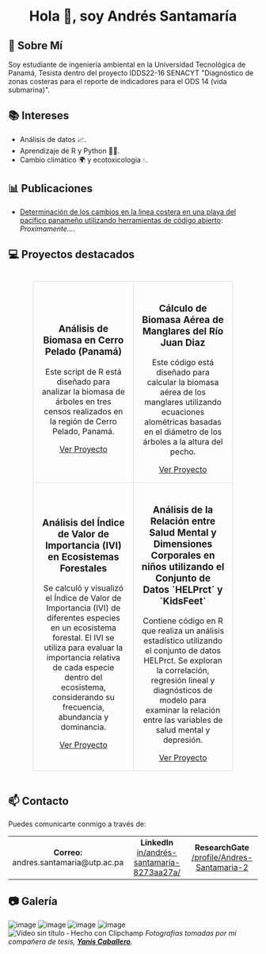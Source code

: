 <div align="center">
  <h1> Hola 👋, soy Andrés Santamaría </h1>
  <ul>
</div>

## 🌱 Sobre Mí
Soy estudiante de ingeniería ambiental en la Universidad Tecnológica de Panamá, Tesista dentro del proyecto IDDS22-16 SENACYT "Diagnóstico de zonas costeras para el reporte de indicadores para el ODS 14 (vida submarina)".

## 📚 Intereses
- Análisis de datos 📈.
- Aprendizaje de R y Python 👨‍💻.
- Cambio climático 🌍 y ecotoxicologia 💧.

## 📊 Publicaciones
- [Determinación de los cambios en la linea costera en una playa del pacífico panameño utilizando herramientas de código abierto](https://github.com/AndresRogelio/ODSAS): *Proximamente...*.

## 💻 Proyectos destacados

<div style="display: flex; justify-content: center;">
  <table style="border-collapse: collapse; width: 80%; text-align: center;">
    <tr>
      <td style="border: 1px solid #ddd; padding: 16px;">
        <div style="text-align: center;">
          <h3>Análisis de Biomasa en Cerro Pelado (Panamá)</h3>
          <p>Este script de R está diseñado para analizar la biomasa de árboles en tres censos realizados en la región de Cerro Pelado, Panamá.</p>
          <a href="https://github.com/AndresRogelio/biomasapelado">Ver Proyecto</a>
        </div>
      </td>
      <td style="border: 1px solid #ddd; padding: 16px;">
        <div style="text-align: center;">
          <h3>Cálculo de Biomasa Aérea de Manglares del Río Juan Diaz</h3>
          <p>Este código está diseñado para calcular la biomasa aérea de los manglares utilizando ecuaciones alométricas basadas en el diámetro de los árboles a la altura del pecho.</p>
          <a href="https://github.com/AndresRogelio/AGB_manglar">Ver Proyecto</a>
        </div>
      </td>
    </tr>
    <tr>
      <td style="border: 1px solid #ddd; padding: 16px;">
        <div style="text-align: center;">
          <h3>Análisis del Índice de Valor de Importancia (IVI) en Ecosistemas Forestales</h3>
          <p>Se calculó y visualizó el Índice de Valor de Importancia (IVI) de diferentes especies en un ecosistema forestal. El IVI se utiliza para evaluar la importancia relativa de cada especie dentro del ecosistema, considerando su frecuencia, abundancia y dominancia.</p>
          <a href="https://github.com/AndresRogelio/IVI">Ver Proyecto</a>
        </div>
      </td>
      <td style="border: 1px solid #ddd; padding: 16px;">
        <div style="text-align: center;">
          <h3>Análisis de la Relación entre Salud Mental y Dimensiones Corporales en niños utilizando el Conjunto de Datos `HELPrct` y `KidsFeet`</h3>
          <p>Contiene código en R que realiza un análisis estadístico utilizando el conjunto de datos HELPrct. Se exploran la correlación, regresión lineal y diagnósticos de modelo para examinar la relación entre las variables de salud mental y depresión.</p>
          <a href="https://github.com/AndresRogelio/ttest">Ver Proyecto</a>
        </div>
      </td>
    </tr>
  </table>
</div>

## 📫 Contacto
Puedes comunicarte conmigo a través de:
<table style="width: 100%; border-collapse: collapse;">
    <tr>
        <td style="border: none; text-align: center;">
            <strong>Correo:</strong><br>
            andres.santamaria@utp.ac.pa
        </td>
        <td style="border: none; text-align: center;">
            <strong>LinkedIn</strong><br>
            <a href="https://www.linkedin.com/in/andrés-santamaría-8273aa27a/" target="_blank">in/andrés-santamaría-8273aa27a/</a>
        </td>
        <td style="border: none; text-align: center;">
            <strong>ResearchGate</strong><br>
            <a href="https://www.researchgate.net/profile/Andres-Santamaria-" target="_blank">/profile/Andres-Santamaria-2</a>
        </td>
    </tr>
</table>

## 📷 Galería
![image](https://github.com/user-attachments/assets/52e7cda3-a8a6-47fd-9c06-82e62e6504ae)
![image](https://github.com/user-attachments/assets/634c561b-d39b-4685-b4cd-ce7c00834897)
![image](https://github.com/user-attachments/assets/48406162-4632-4983-9208-c8ac6a637c7c)
![image](https://github.com/user-attachments/assets/8ad5a7ae-ff6c-4b17-aaad-f74429193da0)
![Vídeo sin título ‐ Hecho con Clipchamp](https://github.com/user-attachments/assets/ae63702d-f327-4807-9ece-b45bf305aad6)
*Fotografias tomadas por mi compañera de tesis, **[Yanis Caballero](https://github.com/Yanis0505)**.*







